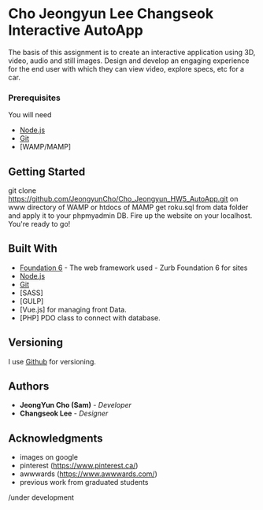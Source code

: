 # Cho Jeongyun Lee Changseok Interactive AutoApp

The basis of this assignment is to create an interactive application using 3D, video,
audio and still images. Design and develop an engaging experience for the end user
with which they can view video, explore specs, etc for a car.


### Prerequisites

You will need

* [Node.js](https://nodejs.org/en/)
* [Git](https://git-scm.com/)
* [WAMP/MAMP]

## Getting Started

git clone https://github.com/JeongyunCho/Cho_Jeongyun_HW5_AutoApp.git on www directory of WAMP or htdocs of MAMP
get roku.sql from data folder and apply it to your phpmyadmin DB.
Fire up the website on your localhost.
You're ready to go!


## Built With

* [Foundation 6](https://foundation.zurb.com/sites.html) - The web framework used - Zurb Foundation 6 for sites
* [Node.js](https://nodejs.org/en/)
* [Git](https://git-scm.com/)
* [SASS]  
* [GULP]
* [Vue.js] for managing front Data.
* [PHP] PDO class to connect with database.



## Versioning

I use [Github](http://github.com) for versioning.



## Authors


* **JeongYun Cho (Sam)** - *Developer*
* **Changseok Lee** - *Designer*


## Acknowledgments

* images on google
* pinterest (https://www.pinterest.ca/)
* awwwards (https://www.awwwards.com/)
* previous work from graduated students

/under development
